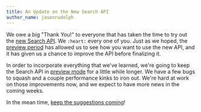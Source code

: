 ```yaml
---
title: An Update on the New Search API
author_name: jasonrudolph
---
```


We owe a big "Thank You!" to everyone that has taken the time to try out the [new Search API][original-blog-post].
We `:heart:` every one of you.
Just as we hoped,
the [preview period][] has allowed us to see how you want to use the new API,
and it has given us a chance to improve the API before finalizing it.

In order to incorporate everything that we've learned,
we're going to keep the Search API in [preview mode][preview period] for a little while longer.
We have a few bugs to squash and a couple performance kinks to iron out.
We're hard at work on those improvements now,
and we expect to have more news in the coming weeks.

In the mean time, [keep the suggestions coming][contact]!

[original-blog-post]: /changes/2013-07-19-preview-the-new-search-api
[preview period]: /changes/2013-07-19-preview-the-new-search-api/#preview-period
[contact]: https://github.com/contact?form[subject]=New+Search+API
